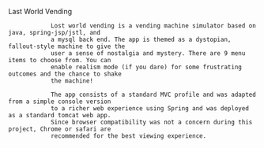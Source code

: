 Last World Vending

                Lost world vending is a vending machine simulator based on java, spring-jsp/jstl, and
                a mysql back end. The app is themed as a dystopian, fallout-style machine to give the
                user a sense of nostalgia and mystery. There are 9 menu items to choose from. You can
                enable realism mode (if you dare) for some frustrating outcomes and the chance to shake
                the machine!

                The app consists of a standard MVC profile and was adapted from a simple console version
                to a richer web experience using Spring and was deployed as a standard tomcat web app.
                Since browser compatibility was not a concern during this project, Chrome or safari are
                recommended for the best viewing experience.